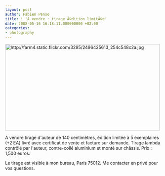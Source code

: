 ```yaml
---
layout: post
author: Fabien Penso
title: ! 'A vendre : tirage Ã©dition limitÃ©e'
date: 2008-05-16 16:18:11.000000000 +02:00
categories:
- photography
---
```

<img src="http://farm4.static.flickr.com/3295/2496425613_254c548c2a.jpg" alt="http://farm4.static.flickr.com/3295/2496425613_254c548c2a.jpg" width="500" height="280" align="middle" />

A vendre tirage d'auteur de 140 centimètres, édition limitée à 5 exemplaires (+2 EA) livré avec certificat de vente et facture sur demande. Tirage lambda contrôlé par l'auteur, contre-collé aluminium et monté sur châssis. Prix : 1,500 euros.

Le tirage est visible à mon bureau, Paris 75012. Me contacter en privé pour vos questions.
